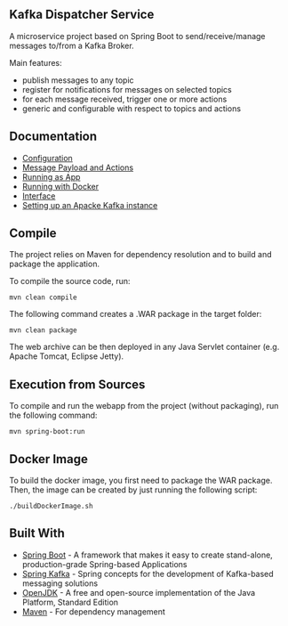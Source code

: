 Kafka Dispatcher Service
----
A microservice project based on Spring Boot to send/receive/manage messages to/from a Kafka Broker.

Main features:
* publish messages to any topic
* register for notifications for messages on selected topics
* for each message received, trigger one or more actions
* generic and configurable with respect to topics and actions

## Documentation

* [Configuration](CONFIGURATION.md)
* [Message Payload and Actions](PAYLOAD.md)
* [Running as App](APPLICATION.md)
* [Running with Docker](DOCKER.md)
* [Interface](INTERFACE.md)
* [Setting up an Apacke Kafka instance](APACHE_KAFKA.md)

## Compile
The project relies on Maven for dependency resolution and to build and package the application.

To compile the source code, run:

    mvn clean compile

The following command creates a .WAR package in the target folder:

    mvn clean package
    
The web archive can be then deployed in any Java Servlet container (e.g. Apache Tomcat, Eclipse Jetty).

## Execution from Sources
To compile and run the webapp from the project (without packaging), run the following command:

    mvn spring-boot:run

## Docker Image
To build the docker image, you first need to package the WAR package. Then, the image can be created by just running the following script:
    
    ./buildDockerImage.sh


## Built With
* [Spring Boot](https://spring.io/projects/spring-boot) - A framework that makes it easy to create stand-alone, production-grade Spring-based Applications
* [Spring Kafka](https://spring.io/projects/spring-kafka) - Spring concepts for the development of Kafka-based messaging solutions
* [OpenJDK](https://openjdk.java.net/) - A free and open-source implementation of the Java Platform, Standard Edition
* [Maven](https://maven.apache.org/) - For dependency management
